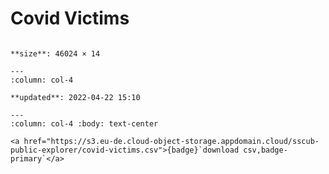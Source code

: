 
# Covid Victims

````{panels} :column: col-4

**size**: 46024 × 14

---
:column: col-4

**updated**: 2022-04-22 15:10

---
:column: col-4 :body: text-center

<a href="https://s3.eu-de.cloud-object-storage.appdomain.cloud/sscub-public-explorer/covid-victims.csv">{badge}`download csv,badge-primary`</a>

````

